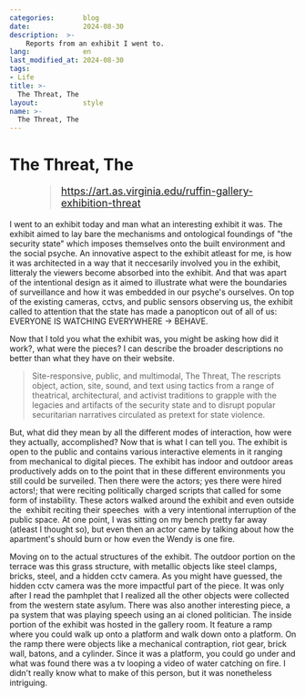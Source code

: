 ```yaml
---
categories:       blog
date:             2024-08-30
description:  >-
    Reports from an exhibit I went to.
lang:             en
last_modified_at: 2024-08-30
tags:
- Life
title: >-
  The Threat, The        
layout:           style
name: >-
  The Threat, The        
---
```


# The Threat, The      

<figure class="container-lg" style="padding: 0;">
    <blockquote class="blockquote" style="font-size: 18px;">
    <a href="https://art.as.virginia.edu/ruffin-gallery-exhibition-threat">https://art.as.virginia.edu/ruffin-gallery-exhibition-threat</a>
    </blockquote>
</figure>

I went to an exhibit today and man what an interesting exhibit it was. The exhibit aimed to lay bare the mechanisms and ontological foundings of "the security state" which imposes themselves onto the built environment and the social psyche. An innovative aspect to the exhibit atleast for me, is how it was architected in a way that it neccesarily involved you in the exhibit, litteraly the viewers become absorbed into the exhibit. And that was apart of the intentional design as it aimed to illustrate what were the boundaries of surveillance and how it was embedded in our psyche's ourselves. On top of the existing cameras, cctvs, and public sensors observing us, the exhibit called to attention that the state has made a panopticon out of all of us: EVERYONE IS WATCHING EVERYWHERE -> BEHAVE. 

Now that I told you what the exhibit was, you might be asking how did it work?, what were the pieces? I can describe the broader descriptions no better than what they have on their website. 

> Site-responsive, public, and multimodal, The Threat, The rescripts object, action, site, sound, and text using tactics from a range of theatrical, architectural, and activist traditions to grapple with the legacies and artifacts of the security state and to disrupt popular securitarian narratives circulated as pretext for state violence.

But, what did they mean by all the different modes of interaction, how were they actually, accomplished? Now that is what I can tell you. The exhibit is open to the public and contains various interactive elements in it ranging from mechanical to digital pieces. The exhibit has indoor and outdoor areas productively adds on to the point that in these different environments you still could be surveiled. Then there were the actors; yes there were hired actors!; that were reciting politically charged scripts that called for some form of instability. These actors walked around the exhibit and even outside the  exhibit reciting their speeches  with a very intentional interruption of the public space. At one point, I was sitting on my bench pretty far away (atleast I thought so), but even then an actor came by talking about how the apartment's should burn or how even the Wendy is one fire. 

Moving on to the actual structures of the exhibit. The outdoor portion on the terrace was this grass structure, with metallic objects like steel clamps, bricks, steel, and a hidden cctv camera. As you might have guessed, the hidden cctv camera was the more impactful part of the piece. It was only after I read the pamhplet that I realized all the other objects were collected from the western state asylum. There was also another interesting piece, a pa system that was playing speech using an ai cloned politician. The inside portion of the exhibit was hosted in the gallery room. It feature a ramp where you could walk up onto a platform and walk down onto a platform. On the ramp there were objects like a mechanical contraption, riot gear, brick wall, batons, and a cylinder. Since it was a platform, you could go under and what was found there was a tv looping a video of water catching on fire. I didn't really know what to make of this person, but it was nonetheless intriguing.